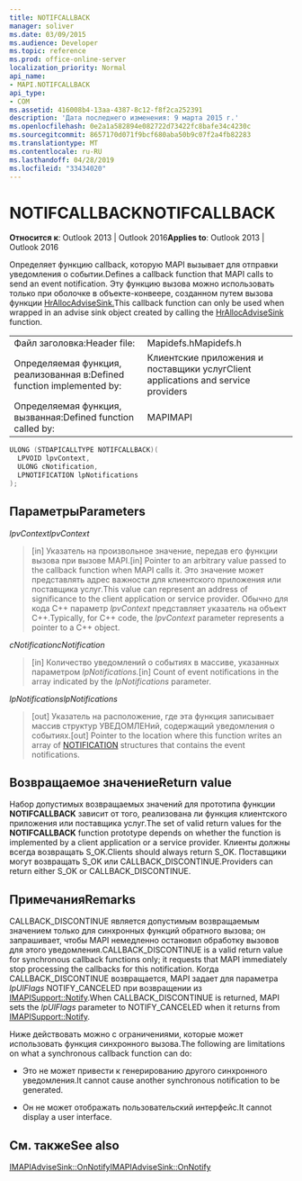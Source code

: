 ```yaml
---
title: NOTIFCALLBACK
manager: soliver
ms.date: 03/09/2015
ms.audience: Developer
ms.topic: reference
ms.prod: office-online-server
localization_priority: Normal
api_name:
- MAPI.NOTIFCALLBACK
api_type:
- COM
ms.assetid: 416008b4-13aa-4387-8c12-f8f2ca252391
description: 'Дата последнего изменения: 9 марта 2015 г.'
ms.openlocfilehash: 0e2a1a582894e082722d73422fc8bafe34c4230c
ms.sourcegitcommit: 8657170d071f9bcf680aba50b9c07f2a4fb82283
ms.translationtype: MT
ms.contentlocale: ru-RU
ms.lasthandoff: 04/28/2019
ms.locfileid: "33434020"
---
```

# <a name="notifcallback"></a><span data-ttu-id="2cec9-103">NOTIFCALLBACK</span><span class="sxs-lookup"><span data-stu-id="2cec9-103">NOTIFCALLBACK</span></span>

  
  
<span data-ttu-id="2cec9-104">**Относится к**: Outlook 2013 | Outlook 2016</span><span class="sxs-lookup"><span data-stu-id="2cec9-104">**Applies to**: Outlook 2013 | Outlook 2016</span></span> 
  
<span data-ttu-id="2cec9-105">Определяет функцию callback, которую MAPI вызывает для отправки уведомления о событии.</span><span class="sxs-lookup"><span data-stu-id="2cec9-105">Defines a callback function that MAPI calls to send an event notification.</span></span> <span data-ttu-id="2cec9-106">Эту функцию вызова можно использовать только при оболочке в объекте-конвеере, созданном путем вызова функции [HrAllocAdviseSink.](hrallocadvisesink.md)</span><span class="sxs-lookup"><span data-stu-id="2cec9-106">This callback function can only be used when wrapped in an advise sink object created by calling the [HrAllocAdviseSink](hrallocadvisesink.md) function.</span></span> 
  
|||
|:-----|:-----|
|<span data-ttu-id="2cec9-107">Файл заголовка:</span><span class="sxs-lookup"><span data-stu-id="2cec9-107">Header file:</span></span>  <br/> |<span data-ttu-id="2cec9-108">Mapidefs.h</span><span class="sxs-lookup"><span data-stu-id="2cec9-108">Mapidefs.h</span></span>  <br/> |
|<span data-ttu-id="2cec9-109">Определяемая функция, реализованная в:</span><span class="sxs-lookup"><span data-stu-id="2cec9-109">Defined function implemented by:</span></span>  <br/> |<span data-ttu-id="2cec9-110">Клиентские приложения и поставщики услуг</span><span class="sxs-lookup"><span data-stu-id="2cec9-110">Client applications and service providers</span></span>  <br/> |
|<span data-ttu-id="2cec9-111">Определяемая функция, вызванная:</span><span class="sxs-lookup"><span data-stu-id="2cec9-111">Defined function called by:</span></span>  <br/> |<span data-ttu-id="2cec9-112">MAPI</span><span class="sxs-lookup"><span data-stu-id="2cec9-112">MAPI</span></span>  <br/> |
   
```cpp
ULONG (STDAPICALLTYPE NOTIFCALLBACK)(
  LPVOID lpvContext,
  ULONG cNotification,
  LPNOTIFICATION lpNotifications
);
```

## <a name="parameters"></a><span data-ttu-id="2cec9-113">Параметры</span><span class="sxs-lookup"><span data-stu-id="2cec9-113">Parameters</span></span>

 <span data-ttu-id="2cec9-114">_lpvContext_</span><span class="sxs-lookup"><span data-stu-id="2cec9-114">_lpvContext_</span></span>
  
> <span data-ttu-id="2cec9-115">[in] Указатель на произвольное значение, передав его функции вызова при вызове MAPI.</span><span class="sxs-lookup"><span data-stu-id="2cec9-115">[in] Pointer to an arbitrary value passed to the callback function when MAPI calls it.</span></span> <span data-ttu-id="2cec9-116">Это значение может представлять адрес важности для клиентского приложения или поставщика услуг.</span><span class="sxs-lookup"><span data-stu-id="2cec9-116">This value can represent an address of significance to the client application or service provider.</span></span> <span data-ttu-id="2cec9-117">Обычно для кода C++ параметр  _lpvContext_ представляет указатель на объект C++.</span><span class="sxs-lookup"><span data-stu-id="2cec9-117">Typically, for C++ code, the  _lpvContext_ parameter represents a pointer to a C++ object.</span></span> 
    
 <span data-ttu-id="2cec9-118">_cNotification_</span><span class="sxs-lookup"><span data-stu-id="2cec9-118">_cNotification_</span></span>
  
> <span data-ttu-id="2cec9-119">[in] Количество уведомлений о событиях в массиве, указанных параметром _lpNotifications._</span><span class="sxs-lookup"><span data-stu-id="2cec9-119">[in] Count of event notifications in the array indicated by the  _lpNotifications_ parameter.</span></span> 
    
 <span data-ttu-id="2cec9-120">_lpNotifications_</span><span class="sxs-lookup"><span data-stu-id="2cec9-120">_lpNotifications_</span></span>
  
> <span data-ttu-id="2cec9-121">[out] Указатель на расположение, где эта [](notification.md) функция записывает массив структур УВЕДОМЛЕНий, содержащий уведомления о событиях.</span><span class="sxs-lookup"><span data-stu-id="2cec9-121">[out] Pointer to the location where this function writes an array of [NOTIFICATION](notification.md) structures that contains the event notifications.</span></span> 
    
## <a name="return-value"></a><span data-ttu-id="2cec9-122">Возвращаемое значение</span><span class="sxs-lookup"><span data-stu-id="2cec9-122">Return value</span></span>

<span data-ttu-id="2cec9-123">Набор допустимых возвращаемых значений для прототипа функции **NOTIFCALLBACK** зависит от того, реализована ли функция клиентского приложения или поставщика услуг.</span><span class="sxs-lookup"><span data-stu-id="2cec9-123">The set of valid return values for the **NOTIFCALLBACK** function prototype depends on whether the function is implemented by a client application or a service provider.</span></span> <span data-ttu-id="2cec9-124">Клиенты должны всегда возвращать S_OK.</span><span class="sxs-lookup"><span data-stu-id="2cec9-124">Clients should always return S_OK.</span></span> <span data-ttu-id="2cec9-125">Поставщики могут возвращать S_OK или CALLBACK_DISCONTINUE.</span><span class="sxs-lookup"><span data-stu-id="2cec9-125">Providers can return either S_OK or CALLBACK_DISCONTINUE.</span></span> 
  
## <a name="remarks"></a><span data-ttu-id="2cec9-126">Примечания</span><span class="sxs-lookup"><span data-stu-id="2cec9-126">Remarks</span></span>

<span data-ttu-id="2cec9-127">CALLBACK_DISCONTINUE является допустимым возвращаемым значением только для синхронных функций обратного вызова; он запрашивает, чтобы MAPI немедленно остановил обработку вызовов для этого уведомления.</span><span class="sxs-lookup"><span data-stu-id="2cec9-127">CALLBACK_DISCONTINUE is a valid return value for synchronous callback functions only; it requests that MAPI immediately stop processing the callbacks for this notification.</span></span> <span data-ttu-id="2cec9-128">Когда CALLBACK_DISCONTINUE возвращается, MAPI задает для параметра  _lpUlFlags_ NOTIFY_CANCELED при возвращении из [IMAPISupport::Notify](imapisupport-notify.md).</span><span class="sxs-lookup"><span data-stu-id="2cec9-128">When CALLBACK_DISCONTINUE is returned, MAPI sets the  _lpUlFlags_ parameter to NOTIFY_CANCELED when it returns from [IMAPISupport::Notify](imapisupport-notify.md).</span></span> 
  
<span data-ttu-id="2cec9-129">Ниже действовать можно с ограничениями, которые может использовать функция синхронного вызова.</span><span class="sxs-lookup"><span data-stu-id="2cec9-129">The following are limitations on what a synchronous callback function can do:</span></span>
  
- <span data-ttu-id="2cec9-130">Это не может привести к генерированию другого синхронного уведомления.</span><span class="sxs-lookup"><span data-stu-id="2cec9-130">It cannot cause another synchronous notification to be generated.</span></span>
    
- <span data-ttu-id="2cec9-131">Он не может отображать пользовательский интерфейс.</span><span class="sxs-lookup"><span data-stu-id="2cec9-131">It cannot display a user interface.</span></span>
    
## <a name="see-also"></a><span data-ttu-id="2cec9-132">См. также</span><span class="sxs-lookup"><span data-stu-id="2cec9-132">See also</span></span>



[<span data-ttu-id="2cec9-133">IMAPIAdviseSink::OnNotify</span><span class="sxs-lookup"><span data-stu-id="2cec9-133">IMAPIAdviseSink::OnNotify</span></span>](imapiadvisesink-onnotify.md)

